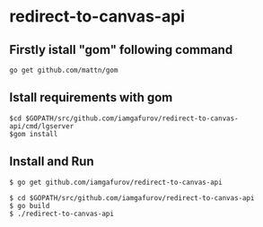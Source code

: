 # redirect-to-canvas-api
## Firstly istall "gom" following command
```shell
go get github.com/mattn/gom
```
## Istall requirements with gom
```shell
$cd $GOPATH/src/github.com/iamgafurov/redirect-to-canvas-api/cmd/lgserver
$gom install
```

## Install and Run
```shell
$ go get github.com/iamgafurov/redirect-to-canvas-api

$ cd $GOPATH/src/github.com/iamgafurov/redirect-to-canvas-api
$ go build
$ ./redirect-to-canvas-api
```



